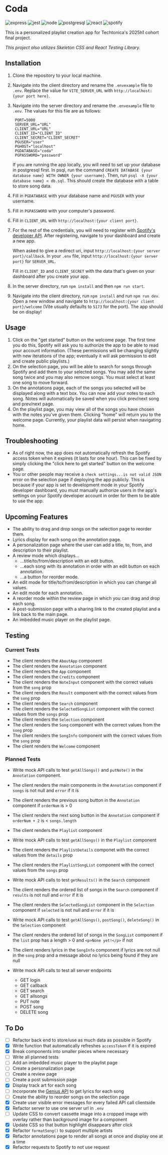 # Coda

![express](https://img.shields.io/badge/Express%20js-000000?style=for-the-badge&logo=express&logoColor=white) ![jest](https://img.shields.io/badge/Jest-C21325?style=for-the-badge&logo=jest&logoColor=white) ![node](https://img.shields.io/badge/Node%20js-339933?style=for-the-badge&logo=nodedotjs&logoColor=white) ![postgresql](https://img.shields.io/badge/PostgreSQL-green?style=for-the-badge) ![react](https://img.shields.io/badge/React-20232A?style=for-the-badge&logo=react&logoColor=61DAFB) ![spotify](https://img.shields.io/badge/Spotify-1ED760?&style=for-the-badge&logo=spotify&logoColor=white)

This is a personalized playlist creation app for Techtonica's 2025h1 cohort final project.

_This project also utilizes Skeleton CSS and React Testing Library._

## Installation

1. Clone the repository to your local machine.
2. Navigate into the client directory and rename the `.envexample` file to `.env`. Replace the value for `VITE_SERVER_URL` with `http://localhost:{your port here}`.
3. Navigate into the server directory and rename the `.envexample` file to `.env`. The values for this file are as follows:

   ```
    PORT=5000
    SERVER_URL="URL"
    CLIENT_URL="URL"
    CLIENT_ID="CLIENT_ID"
    CLIENT_SECRET="CLIENT_SECRET"
    PGUSER="user"
    PGHOST="localhost"
    PGDATABASE="coda"
    PGPASSWORD="password"
   ```

   If you are running the app locally, you will need to set up your database in postgresql first. In psql, run the command `CREATE DATABASE {your database name} WITH OWNER {your username}`. Then, run `psql -X {your database name} < db.sql`. This should create the database with a table to store song data.

4. Fill in `PGDATABASE` with your database name and `PGUSER` with your username.
5. Fill in `PGPASSWORD` with your computer's password.
6. Fill in `CLIENT_URL` with `http://localhost:{your client port}`.
7. For the rest of the credentials, you will need to register with [Spotify's developer API](https://developer.spotify.com). After registering, navigate to your dashboard and create a new app.

   When asked to give a redirect uri, input `http://localhost:{your server port}/callback`. In your `.env` file, input `http://localhost:{your server port}` for `SERVER_URL`.

   Fill in `CLIENT_ID` and `CLIENT_SECRET` with the data that's given on your dashboard after you create your app.

8. In the server directory, run `npm install` and then `npm run start`.
9. Navigate into the client directory, run `npm install` and run `npm run dev`. Open a new window and navigate to `http://localhost:{your client port}/welcome` (Vite usually defaults to `5173` for the port). The app should be on display!

## Usage

1. Click on the "get started" button on the welcome page. The first time you do this, Spotify will ask you to authorize the app to be able to read your account information. (These permissions will be changing slightly with new iterations of the app; eventually it will ask permission to edit and create public playlists.)
2. On the selection page, you will be able to search for songs through Spotify and add them to your selected songs. You may add the same song twice and you may also remove songs. You must select at least one song to move forward.
3. On the annotations page, each of the songs you selected will be displayed along with a text box. You can now add your notes to each song. Notes will automatically be saved when you click prev/next song and prev/next page.
4. On the playlist page, you may view all of the songs you have chosen with the notes you've given them. Clicking "home" will return you to the welcome page. Currently, your playlist data will persist when navigating home.

## Troubleshooting

- As of right now, the app does not automatically refresh the Spotify access token when it expires (it lasts for one hour). This can be fixed by simply clicking the "click here to get started" button on the welcome page.
- You or other people may receive a `check settings...is not valid JSON` error on the selection page if deploying the app publicly. This is because if your app is set to development mode in your Spotify developer dashboard, you must manually authorize users in the app's settings on your Spotify developer account in order for them to be able to use the app.

## Upcoming Features

- The ability to drag and drop songs on the selection page to reorder them.
- Lyrics display for each song on the annotation page.
- A personalization page where the user can add a title, to, from, and description to their playlist.
- A review mode which displays...
  - ...title/to/from/description with an edit button.
  - ...each song with its annotation in order with an edit button on each annotation.
  - ...a button for reorder mode.
- An edit mode for title/to/from/description in which you can change all values.
- An edit mode for each annotation.
- A reorder mode within the review page in which you can drag and drop each song.
- A post-submission page with a sharing link to the created playlist and a link back to the main page.
- An imbedded music player on the playlist page.

## Testing

### Current Tests

- The client renders the `AboutApp` component
- The client renders the `Annotation` component
- The client renders the `App` component
- The client renders the `Credits` component
- The client renders the `NoteInput` component with the correct values from the `song` prop
- The client renders the `Result` component with the correct values from the `song` prop
- The client renders the `Search` component
- The client renders the `SelectedSongList` component with the correct values from the `songs` prop
- The client renders the `Selection` component
- The client renders the `Song` component with the correct values from the `song` prop
- The client renders the `SongInfo` component with the correct values from the `song` prop
- The client renders the `Welcome` component

### Planned Tests

- Write mock API calls to test `getAllSongs()` and `putNote()` in the `Annotation` component.
- The client renders the main components in the `Annotation` component if `songs` is not null and `error` if it is
- The client renders the previous song button in the `Annotation` component if `orderNum` is > 0
- The client renders the next song button in the `Annotation` component if `orderNum + 2` is < `songs.length`
- The client renders the `Playlist` component
- Write mock API calls to test `getAllSongs()` in the `Playlist` component
- The client renders the `PlaylistDetails` componet with the correct values from the `details` prop
- The client renders the `PlaylistSongList` component with the correct values from the `songs` prop
- Write mock API calls to test `getResults()` in the `Search` component
- The client renders the ordered list of songs in the `Search` component if `results` is not null and `error` if it is
- The client renders the `SelectedSongList` component in the `Selection` component if `selected` is not null and `error` if it is
- Write mock API calls to test `getAllSongs()`, `postSong()`, `deleteSong()` in the `Selection` component
- The client renders the ordered list of songs in the `SongList` component if the `list` prop has a length > 0 and `<p>None yet!</p>` if not
- The client renders lyrics in the `SongInfo` component if lyrics are not null in the `song` prop and a message about no lyrics being found if they are null

- Write mock API calls to test all server endpoints
  - GET login
  - GET callback
  - GET search
  - GET allsongs
  - PUT note
  - POST song
  - DELETE song

## To Do

- [ ] Refactor back end to store/use as much data as possible in Spotify
- [x] Write function that automatically refreshes `accessToken` if it is expired
- [x] Break components into smaller pieces where necessary
- [ ] Write all planned tests
- [ ] Add an imbedded music player to the playlist page
- [ ] Create a personalization page
- [ ] Create a review page
- [ ] Create a post submission page
- [x] Display track art for each song
- [ ] Incorporate the [Genius API](https://docs.genius.com) to get lyrics for each song
- [ ] Create the ability to reorder songs on the selection page
- [x] Create user visible error messages for every failed API call clientside
- [x] Refactor server to use one server url in `.env`
- [ ] Update CSS to convert cassette image into a cropped image with overlay rather than background image for a component
- [x] Update CSS so that button highlight disappears after click
- [x] Refactor `formatSong()` to support multiple artists
- [x] Refactor annotations page to render all songs at once and display one at a time
- [x] Refactor requests to Spotify to not use request
